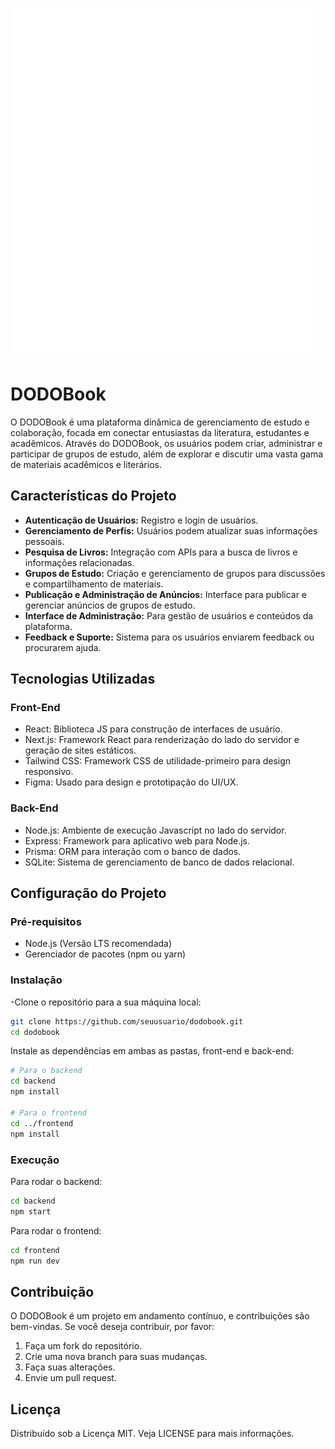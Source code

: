 ![Logo do DODOBook](logo.png "Logo do DODOBook")
# DODOBook

O DODOBook é uma plataforma dinâmica de gerenciamento de estudo e colaboração, focada em conectar entusiastas da literatura, estudantes e acadêmicos. Através do DODOBook, os usuários podem criar, administrar e participar de grupos de estudo, além de explorar e discutir uma vasta gama de materiais acadêmicos e literários.

## Características do Projeto

<ul>
  <li><strong>Autenticação de Usuários:</strong> Registro e login de usuários.</li>
  <li><strong>Gerenciamento de Perfis:</strong> Usuários podem atualizar suas informações pessoais.</li>
  <li><strong>Pesquisa de Livros:</strong> Integração com APIs para a busca de livros e informações relacionadas.</li>
  <li><strong>Grupos de Estudo:</strong> Criação e gerenciamento de grupos para discussões e compartilhamento de materiais.</li>
  <li><strong>Publicação e Administração de Anúncios:</strong> Interface para publicar e gerenciar anúncios de grupos de estudo.</li>
  <li><strong>Interface de Administração:</strong> Para gestão de usuários e conteúdos da plataforma.</li>
  <li><strong>Feedback e Suporte:</strong> Sistema para os usuários enviarem feedback ou procurarem ajuda.</li>
</ul>

## Tecnologias Utilizadas

### Front-End

- React: Biblioteca JS para construção de interfaces de usuário.
- Next.js: Framework React para renderização do lado do servidor e geração de sites estáticos.
- Tailwind CSS: Framework CSS de utilidade-primeiro para design responsivo.
- Figma: Usado para design e prototipação do UI/UX.

### Back-End

- Node.js: Ambiente de execução Javascript no lado do servidor.
- Express: Framework para aplicativo web para Node.js.
- Prisma: ORM para interação com o banco de dados.
- SQLite: Sistema de gerenciamento de banco de dados relacional.

## Configuração do Projeto

### Pré-requisitos
- Node.js (Versão LTS recomendada)
- Gerenciador de pacotes (npm ou yarn)

### Instalação
-Clone o repositório para a sua máquina local:

```bash
git clone https://github.com/seuusuario/dodobook.git
cd dodobook
```
Instale as dependências em ambas as pastas, front-end e back-end:

```bash
# Para o backend
cd backend
npm install

# Para o frontend
cd ../frontend
npm install
```
### Execução
Para rodar o backend:

```bash
cd backend
npm start
```
Para rodar o frontend:

```bash
cd frontend
npm run dev
```

## Contribuição
O DODOBook é um projeto em andamento contínuo, e contribuições são bem-vindas. Se você deseja contribuir, por favor:

1. Faça um fork do repositório.
2. Crie uma nova branch para suas mudanças.
3. Faça suas alterações.
3. Envie um pull request.

## Licença

Distribuído sob a Licença MIT. Veja LICENSE para mais informações.







